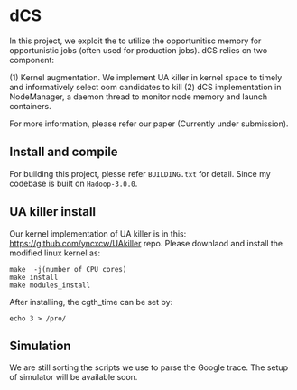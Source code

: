 # dCS

In this project, we exploit the to utilize the opportunitisc memory for opportunistic jobs (often used for production jobs).
dCS relies on two component:

(1) Kernel augmentation. We implement UA killer in kernel space to timely and informatively select oom candidates to kill
(2) dCS implementation in NodeManager, a daemon thread to monitor node memory and launch containers.

For more information, please refer our paper (Currently under submission).

## Install and compile
For building this project, plesse refer `BUILDING.txt` for detail. Since my codebase is built on `Hadoop-3.0.0`. 

## UA killer install
Our kernel implementation of UA killer is in this: https://github.com/yncxcw/UAkiller repo. Please downlaod and install 
the modified linux kernel as:
```
make  -j(number of CPU cores)
make install
make modules_install
```
After installing, the cgth\_time can be set by:
```
echo 3 > /pro/
```
## Simulation
We are still sorting the scripts we use to parse the Google trace. The setup of simulator will be available soon.

